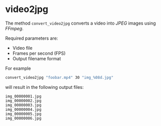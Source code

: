 # video2jpg

The method `convert_video2jpg` converts a video into *JPEG* images using *FFmpeg*.

Required parameters are:

*   Video file
*   Frames per second (FPS)
*   Output filename format

For example

```bash
convert_video2jpg "foobar.mp4" 30 "img_%08d.jpg"
```

will result in the following output files:

```
img_00000001.jpg
img_00000002.jpg
img_00000003.jpg
img_00000004.jpg
img_00000005.jpg
img_00000006.jpg
```
